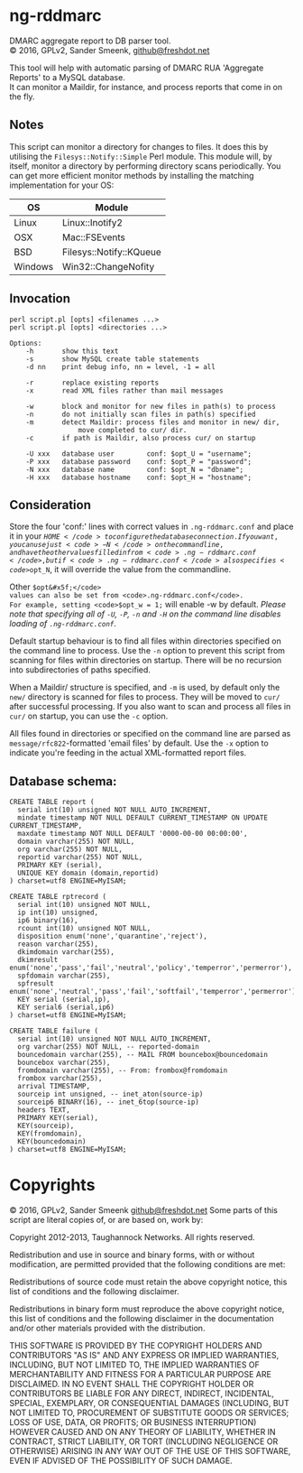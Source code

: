 # ng-rddmarc

DMARC aggregate report to DB parser tool.<br/>
&copy; 2016, GPLv2, Sander Smeenk, <github@freshdot.net>

This tool will help with automatic parsing of DMARC RUA 'Aggregate Reports' to a MySQL database.<br/>
It can monitor a Maildir, for instance, and process reports that come in on the fly.


## Notes
This script can monitor a directory for changes to files. It does this by
utilising the <code>Filesys::Notify::Simple</code> Perl module. This module
will, by itself, monitor a directory by performing directory scans
periodically. You can get more efficient monitor methods by installing the
matching implementation for your OS:

OS      | Module
------- | -----------------------
Linux   | Linux::Inotify2
OSX     | Mac::FSEvents
BSD     | Filesys::Notify::KQueue
Windows | Win32::ChangeNofity


## Invocation
```
perl script.pl [opts] <filenames ...>
perl script.pl [opts] <directories ...>

Options:
    -h       show this text
    -s       show MySQL create table statements
    -d nn    print debug info, nn = level, -1 = all

    -r       replace existing reports
    -x       read XML files rather than mail messages

    -w       block and monitor for new files in path(s) to process
    -n       do not initially scan files in path(s) specified
    -m       detect Maildir: process files and monitor in new/ dir,
                 move completed to cur/ dir.
    -c       if path is Maildir, also process cur/ on startup

    -U xxx   database user        conf: $opt_U = "username";
    -P xxx   database password    conf: $opt_P = "password";
    -N xxx   database name        conf: $opt_N = "dbname";
    -H xxx   database hostname    conf: $opt_H = "hostname";
```

## Consideration
Store the four 'conf:' lines with correct values in
<code>.ng-rddmarc.conf</code> and place it in your <code>$HOME</code> to
configure the database connection. If you want, you can use just
<code>-N</code> on the commandline, and have the other values filled in from
<code>.ng-rddmarc.conf</code>, but if <code>.ng-rddmarc.conf</code> also
specifies <code>$opt&#x5f;N</code>, it will override the value from the commandline.

Other <code>$opt&#x5f;</code> values can also be set from <code>.ng-rddmarc.conf</code>.
For example, setting <code>$opt&#x5f;w = 1;</code> will enable -w by default. _Please note
that specifying all of <code>-U</code>, <code>-P</code>, <code>-n</code> and <code>-H</code>
on the command line disables loading of <code>.ng-rddmarc.conf</code>_.

Default startup behaviour is to find all files within directories specified on
the command line to process. Use the <code>-n</code> option to prevent this
script from scanning for files within directories on startup. There will be no
recursion into subdirectories of paths specified.

When a Maildir/ structure is specified, and <code>-m</code> is used, by default only the
<code>new/</code> directory is scanned for files to process. They will be moved to <code>cur/</code>
after successful processing. If you also want to scan and process all files in <code>cur/</code>
on startup, you can use the <code>-c</code> option.

All files found in directories or specified on the command line are parsed as
<code>message/rfc822</code>-formatted 'email files' by default. Use the
<code>-x</code> option to indicate you're feeding in the actual XML-formatted
report files.


## Database schema:
```mysql
CREATE TABLE report (
  serial int(10) unsigned NOT NULL AUTO_INCREMENT,
  mindate timestamp NOT NULL DEFAULT CURRENT_TIMESTAMP ON UPDATE CURRENT_TIMESTAMP,
  maxdate timestamp NOT NULL DEFAULT '0000-00-00 00:00:00',
  domain varchar(255) NOT NULL,
  org varchar(255) NOT NULL,
  reportid varchar(255) NOT NULL,
  PRIMARY KEY (serial),
  UNIQUE KEY domain (domain,reportid)
) charset=utf8 ENGINE=MyISAM;

CREATE TABLE rptrecord (
  serial int(10) unsigned NOT NULL,
  ip int(10) unsigned,
  ip6 binary(16),
  rcount int(10) unsigned NOT NULL,
  disposition enum('none','quarantine','reject'),
  reason varchar(255),
  dkimdomain varchar(255),
  dkimresult enum('none','pass','fail','neutral','policy','temperror','permerror'),
  spfdomain varchar(255),
  spfresult enum('none','neutral','pass','fail','softfail','temperror','permerror'),
  KEY serial (serial,ip),
  KEY serial6 (serial,ip6)
) charset=utf8 ENGINE=MyISAM;

CREATE TABLE failure (
  serial int(10) unsigned NOT NULL AUTO_INCREMENT,
  org varchar(255) NOT NULL, -- reported-domain
  bouncedomain varchar(255), -- MAIL FROM bouncebox@bouncedomain
  bouncebox varchar(255),
  fromdomain varchar(255), -- From: frombox@fromdomain
  frombox varchar(255),
  arrival TIMESTAMP,
  sourceip int unsigned, -- inet_aton(source-ip)
  sourceip6 BINARY(16), -- inet_6top(source-ip)
  headers TEXT,
  PRIMARY KEY(serial),
  KEY(sourceip),
  KEY(fromdomain),
  KEY(bouncedomain)
) charset=utf8 ENGINE=MyISAM;
```

# Copyrights
&copy; 2016, GPLv2, Sander Smeenk <github@freshdot.net>
Some parts of this script are literal copies of, or are based on, work by:

Copyright 2012-2013, Taughannock Networks. All rights reserved.

Redistribution and use in source and binary forms, with or without
modification, are permitted provided that the following conditions
are met:

Redistributions of source code must retain the above copyright
notice, this list of conditions and the following disclaimer.

Redistributions in binary form must reproduce the above copyright
notice, this list of conditions and the following disclaimer in the
documentation and/or other materials provided with the distribution.

THIS SOFTWARE IS PROVIDED BY THE COPYRIGHT HOLDERS AND CONTRIBUTORS
"AS IS" AND ANY EXPRESS OR IMPLIED WARRANTIES, INCLUDING, BUT NOT
LIMITED TO, THE IMPLIED WARRANTIES OF MERCHANTABILITY AND FITNESS FOR
A PARTICULAR PURPOSE ARE DISCLAIMED. IN NO EVENT SHALL THE COPYRIGHT
HOLDER OR CONTRIBUTORS BE LIABLE FOR ANY DIRECT, INDIRECT,
INCIDENTAL, SPECIAL, EXEMPLARY, OR CONSEQUENTIAL DAMAGES (INCLUDING,
BUT NOT LIMITED TO, PROCUREMENT OF SUBSTITUTE GOODS OR SERVICES; LOSS
OF USE, DATA, OR PROFITS; OR BUSINESS INTERRUPTION) HOWEVER CAUSED
AND ON ANY THEORY OF LIABILITY, WHETHER IN CONTRACT, STRICT
LIABILITY, OR TORT (INCLUDING NEGLIGENCE OR OTHERWISE) ARISING IN ANY
WAY OUT OF THE USE OF THIS SOFTWARE, EVEN IF ADVISED OF THE
POSSIBILITY OF SUCH DAMAGE.
